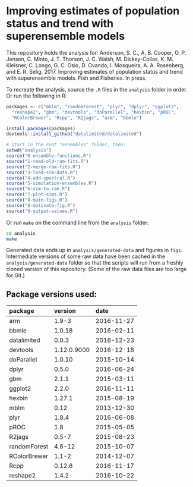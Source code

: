 <!-- README.md is generated from README.Rmd. Please edit that file -->
Improving estimates of population status and trend with superensemble models
============================================================================

This repository holds the analysis for: Anderson, S. C., A. B. Cooper, O. P. Jensen, C. Minto, J. T. Thorson, J. C. Walsh, M. Dickey-Collas, K. M. Kleisner, C. Longo, G. C. Osio, D. Ovando, I. Mosqueira, A. A. Rosenberg, and E. R. Selig. 2017. Improving estimates of population status and trend with superensemble models. Fish and Fisheries. In press.

To recreate the analysis, source the `.R` files in the `analysis` folder in order. Or run the following in R:

``` r
packages <- c("mblm", "randomForest", "plyr", "dplyr", "ggplot2",
  "reshape2", "gbm", "devtools", "doParallel", "hexbin", "pROC",
  "RColorBrewer", "Rcpp", "R2jags", "arm", "bbmle")
```

``` r
install.packages(packages)
devtools::install_github("datalimited/datalimited")

# start in the root "ensembles" folder, then:
setwd("analysis")
source("0-ensemble-functions.R")
source("1-read-old-ram-fits.R")
source("2-merge-ram-fits.R")
source("3-load-sim-data.R")
source("4-add-spectral.R")
source("5-simulation-ensembles.R")
source("6-sim-to-ram.R")
source("7-plot-sims.R")
source("8-main-figs.R")
source("8-motivate-fig.R")
source("9-output-values.R")
```

Or run `make` on the command line from the `analysis` folder:

``` sh
cd analysis
make
```

Generated data ends up in `analysis/generated-data` and figures in `figs`. Intermediate versions of some raw data have been cached in the `analysis/generated-data` folder so that the scripts will run from a freshly cloned version of this repository. (Some of the raw data files are too large for Git.)

Package versions used:
----------------------

| package      | version     | date       |
|:-------------|:------------|:-----------|
| arm          | 1.9-3       | 2016-11-27 |
| bbmle        | 1.0.18      | 2016-02-11 |
| datalimited  | 0.0.3       | 2016-12-23 |
| devtools     | 1.12.0.9000 | 2016-12-18 |
| doParallel   | 1.0.10      | 2015-10-14 |
| dplyr        | 0.5.0       | 2016-06-24 |
| gbm          | 2.1.1       | 2015-03-11 |
| ggplot2      | 2.2.0       | 2016-11-11 |
| hexbin       | 1.27.1      | 2015-08-19 |
| mblm         | 0.12        | 2013-12-30 |
| plyr         | 1.8.4       | 2016-06-08 |
| pROC         | 1.8         | 2015-05-05 |
| R2jags       | 0.5-7       | 2015-08-23 |
| randomForest | 4.6-12      | 2015-10-07 |
| RColorBrewer | 1.1-2       | 2014-12-07 |
| Rcpp         | 0.12.8      | 2016-11-17 |
| reshape2     | 1.4.2       | 2016-10-22 |
